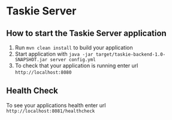 # Taskie Server

How to start the Taskie Server application
---

1. Run `mvn clean install` to build your application
1. Start application with `java -jar target/taskie-backend-1.0-SNAPSHOT.jar server config.yml`
1. To check that your application is running enter url `http://localhost:8080`

Health Check
---

To see your applications health enter url `http://localhost:8081/healthcheck`
